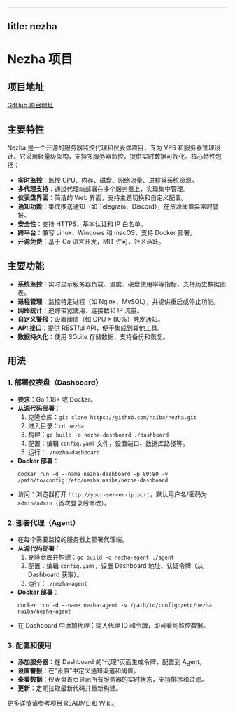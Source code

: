 
---
title: nezha
---

# Nezha 项目

## 项目地址
[GitHub 项目地址](https://github.com/naiba/nezha)

## 主要特性
Nezha 是一个开源的服务器监控代理和仪表盘项目，专为 VPS 和服务器管理设计。它采用轻量级架构，支持多服务器监控，提供实时数据可视化。核心特性包括：
- **实时监控**：监控 CPU、内存、磁盘、网络流量、进程等系统资源。
- **多代理支持**：通过代理端部署在多个服务器上，实现集中管理。
- **仪表盘界面**：简洁的 Web 界面，支持主题切换和自定义配置。
- **通知功能**：集成推送通知（如 Telegram、Discord），在资源阈值异常时警报。
- **安全性**：支持 HTTPS、基本认证和 IP 白名单。
- **跨平台**：兼容 Linux、Windows 和 macOS，支持 Docker 部署。
- **开源免费**：基于 Go 语言开发，MIT 许可，社区活跃。

## 主要功能
- **系统监控**：实时显示服务器负载、温度、硬盘使用率等指标，支持历史数据图表。
- **进程管理**：监控特定进程（如 Nginx、MySQL），并提供重启或停止功能。
- **网络统计**：追踪带宽使用、连接数和 IP 流量。
- **自定义警报**：设置阈值（如 CPU > 80%）触发通知。
- **API 接口**：提供 RESTful API，便于集成到其他工具。
- **数据持久化**：使用 SQLite 存储数据，支持备份和恢复。

## 用法
### 1. 部署仪表盘（Dashboard）
- **要求**：Go 1.18+ 或 Docker。
- **从源代码部署**：
  1. 克隆仓库：`git clone https://github.com/naiba/nezha.git`
  2. 进入目录：`cd nezha`
  3. 构建：`go build -o nezha-dashboard ./dashboard`
  4. 配置：编辑 `config.yaml` 文件，设置端口、数据库路径等。
  5. 运行：`./nezha-dashboard`
- **Docker 部署**：
  ```
  docker run -d --name nezha-dashboard -p 80:80 -v /path/to/config:/etc/nezha naiba/nezha-dashboard
  ```
- 访问：浏览器打开 `http://your-server-ip:port`，默认用户名/密码为 `admin/admin`（首次登录后修改）。

### 2. 部署代理（Agent）
- 在每个需要监控的服务器上部署代理端。
- **从源代码部署**：
  1. 克隆仓库并构建：`go build -o nezha-agent ./agent`
  2. 配置：编辑 `config.yaml`，设置 Dashboard 地址、认证令牌（从 Dashboard 获取）。
  3. 运行：`./nezha-agent`
- **Docker 部署**：
  ```
  docker run -d --name nezha-agent -v /path/to/config:/etc/nezha naiba/nezha-agent
  ```
- 在 Dashboard 中添加代理：输入代理 ID 和令牌，即可看到监控数据。

### 3. 配置和使用
- **添加服务器**：在 Dashboard 的“代理”页面生成令牌，配置到 Agent。
- **设置警报**：在“设置”中定义通知渠道和阈值。
- **查看数据**：仪表盘首页显示所有服务器的实时状态，支持排序和过滤。
- **更新**：定期拉取最新代码并重新构建。

更多详情请参考项目 README 和 Wiki。